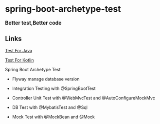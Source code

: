 # spring-boot-archetype-test

<big>**Better test,Better code**</big>

## Links
[Test For Java](https://github.com/KelinTan/spring-boot-archetype-test)

[Test For Kotlin](https://github.com/KelinTan/spring-boot-archetype-test-kotlin)

Spring Boot Archetype Test

* Flyway manage database version

* Integration Testing with @SpringBootTest

* Controller Unit Test with @WebMvcTest and @AutoConfigureMockMvc

* DB Test with @MybatisTest and @Sql

* Mock Test with @MockBean and @Mock
